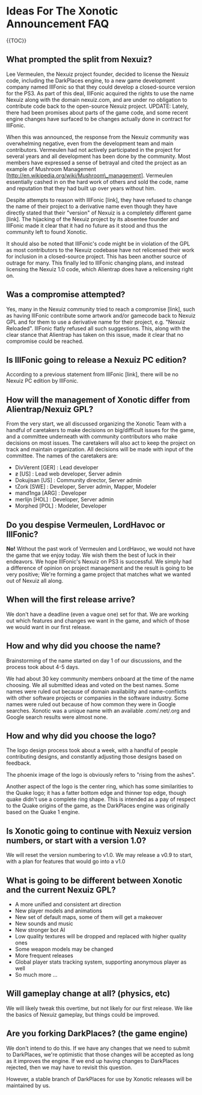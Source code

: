 Ideas For The Xonotic Announcement FAQ
======================================

{{TOC}}

What prompted the split from Nexuiz?
------------------------------------

Lee Vermeulen, the Nexuiz project founder, decided to license the Nexuiz code, including the DarkPlaces engine, to a new game development company named IllFonic so that they could develop a closed-source version for the PS3. As part of this deal, IllFonic acquired the rights to use the name Nexuiz along with the domain nexuiz.com, and are under no obligation to contribute code back to the open-source Nexuiz project. UPDATE: Lately, there had been promises about parts of the game code, and some recent engine changes have surfaced to be changes actually done in contract for IllFonic.

When this was announced, the response from the Nexuiz community was overwhelming negative, even from the development team and main contributors. Vermeulen had not actively participated in the project for several years and all development has been done by the community. Most members have expressed a sense of betrayal and cited the project as an example of Mushroom Management [http://en.wikipedia.org/wiki/Mushroom\_management]. Vermeulen essentially cashed in on the hard work of others and sold the code, name and reputation that they had built up over years without him.

Despite attempts to reason with IllFonic [link], they have refused to change the name of their project to a derivative name even though they have directly stated that their "version" of Nexuiz is a completely different game [link]. The hijacking of the Nexuiz project by its absentee founder and IllFonic made it clear that it had no future as it stood and thus the community left to found Xonotic.

It should also be noted that IllFonic's code might be in violation of the GPL as most contributors to the Nexuiz codebase have not relicensed their work for inclusion in a closed-source project. This has been another source of outrage for many. This finally led to IllFonic changing plans, and instead licensing the Nexuiz 1.0 code, which Alientrap does have a relicensing right on.

Was a compromise attempted?
---------------------------

Yes, many in the Nexuiz community tried to reach a compromise [link], such as having IllFonic contribute some artwork and/or gamecode back to Nexuiz GPL and for them to use a derivative name for their project, e.g. "Nexuiz Reloaded". IllFonic flatly refused all such suggestions. This, along with the clear stance that Alientrap has taken on this issue, made it clear that no compromise could be reached.

Is IllFonic going to release a Nexuiz PC edition?
-------------------------------------------------

According to a previous statement from IllFonic [link], there will be no Nexuiz PC edition by IllFonic.

How will the management of Xonotic differ from Alientrap/Nexuiz GPL?
--------------------------------------------------------------------

From the very start, we all discussed organizing the Xonotic Team with a handful of caretakers to make decisions on big/difficult issues for the game, and a committee underneath with community contributors who make decisions on most issues. The caretakers will also act to keep the project on track and maintain organization. All decisions will be made with input of the committee. The names of the caretakers are:

-   DivVerent [GER] : Lead developer
-   ~~z~~ [US] : Lead web developer, Server admin
-   Dokujisan [US] : Community director, Server admin
-   tZork [SWE] : Developer, Server admin, Mapper, Modeler
-   mand1nga [ARG] : Developer
-   merlijn [HOL] : Developer, Server admin
-   Morphed [POL] : Modeler, Developer

Do you despise Vermeulen, LordHavoc or IllFonic?
------------------------------------------------

**No!** Without the past work of Vermeulen and LordHavoc, we would not have the game that we enjoy today. We wish them the best of luck in their endeavors. We hope IllFonic's Nexuiz on PS3 is successful. We simply had a difference of opinion on project management and the result is going to be very positive; We're forming a game project that matches what we wanted out of Nexuiz all along.

When will the first release arrive?
-----------------------------------

We don't have a deadline (even a vague one) set for that. We are working out which features and changes we want in the game, and which of those we would want in our first release.

How and why did you choose the name?
------------------------------------

Brainstorming of the name started on day 1 of our discussions, and the process took about 4-5 days.

We had about 30 key community members onboard at the time of the name choosing. We all submitted ideas and voted on the best names. Some names were ruled out because of domain availability and name-conflicts with other software projects or companies in the software industry. Some names were ruled out because of how common they were in Google searches. Xonotic was a unique name with an available .com/.net/.org and Google search results were almost none.

How and why did you choose the logo?
------------------------------------

The logo design process took about a week, with a handful of people contributing designs, and constantly adjusting those designs based on feedback.

The phoenix image of the logo is obviously refers to "rising from the ashes".

Another aspect of the logo is the center ring, which has some similarities to the Quake logo; it has a fatter bottom edge and thinner top edge, though quake didn't use a complete ring shape. This is intended as a pay of respect to the Quake origins of the game, as the DarkPlaces engine was originally based on the Quake 1 engine.

Is Xonotic going to continue with Nexuiz version numbers, or start with a version 1.0?
--------------------------------------------------------------------------------------

We will reset the version numbering to v1.0. We may release a v0.9 to start, with a plan for features that would go into a v1.0

What is going to be different between Xonotic and the current Nexuiz GPL?
-------------------------------------------------------------------------

-   A more unified and consistent art direction
-   New player models and animations
-   New set of default maps, some of them will get a makeover
-   New sounds and music
-   New stronger bot AI
-   Low quality textures will be dropped and replaced with higher quality ones
-   Some weapon models may be changed
-   More frequent releases
-   Global player stats tracking system, supporting anonymous player as well
-   So much more ...

Will gameplay change at all? (physics, etc)
-------------------------------------------

We will likely tweak this overtime, but not likely for our first release. We like the basics of Nexuiz gameplay, but things could be improved.

Are you forking DarkPlaces? (the game engine)
---------------------------------------------

We don't intend to do this. If we have any changes that we need to submit to DarkPlaces, we're optimistic that those changes will be accepted as long as it improves the engine. If we end up having changes to DarkPlaces rejected, then we may have to revisit this question.

However, a stable branch of DarkPlaces for use by Xonotic releases will be maintained by us.
